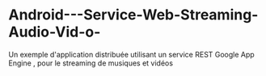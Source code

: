 # Android---Service-Web-Streaming-Audio-Vid-o-
Un exemple d'application distribuée utilisant un service REST Google App Engine , pour le streaming de musiques et vidéos 

